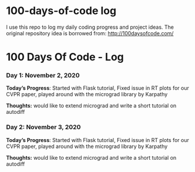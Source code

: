 # 100-days-of-code log

I use this repo to log my daily coding progress and project ideas. The original repository idea is borrowed from: http://100daysofcode.com/


# 100 Days Of Code - Log

### Day 1: November 2, 2020

**Today’s Progress**: Started with Flask tutorial, Fixed issue in RT plots for our CVPR paper, played around with the micrograd library by Karpathy

**Thoughts:** would like to extend micrograd and write a short tutorial on autodiff

### Day 2: November 3, 2020

**Today’s Progress**: Started with Flask tutorial, Fixed issue in RT plots for our CVPR paper, played around with the micrograd library by Karpathy

**Thoughts:** would like to extend micrograd and write a short tutorial on autodiff